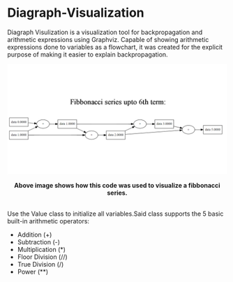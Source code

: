 # Diagraph-Visualization
Diagraph Visulization is a visualization tool for backpropagation and arithmetic expressions using Graphviz.
Capable of showing arithmetic expressions done to variables as a flowchart, it was created for the explicit purpose of making it easier to explain backpropagation.

![](https://github.com/SujalKThapa/Diagraph-Visualization/blob/main/Fibbonacci%20Screenshot.png?raw=true)
<p align="center">
  <b>Above image shows how this code was used to visualize a fibbonacci series.</b>
 </p>
<br>
Use the Value class to initialize all variables.Said class supports the 5 basic built-in arithmetic operators:
<ul>
  <li>Addition (+)</li>
  <li>Subtraction (-)</li>
  <li>Multiplication (*)</li>
  <li>Floor Division (//)</li>
  <li>True Division (/)</li>
  <li>Power (**)</li>
</ul>
